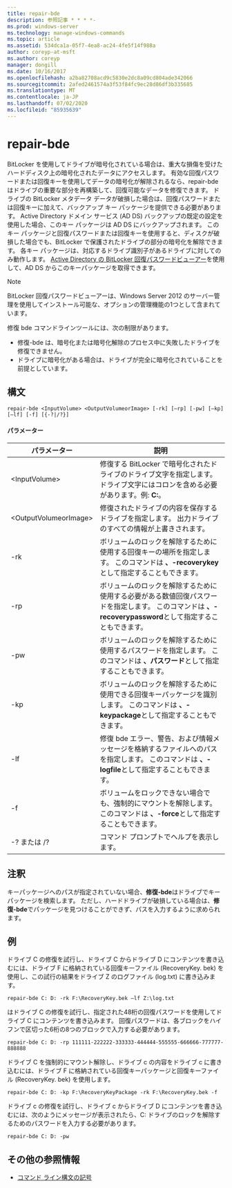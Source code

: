 ```yaml
---
title: repair-bde
description: 参照記事 * * * *-
ms.prod: windows-server
ms.technology: manage-windows-commands
ms.topic: article
ms.assetid: 534dca1a-05f7-4ea8-ac24-4fe5f14f988a
author: coreyp-at-msft
ms.author: coreyp
manager: dongill
ms.date: 10/16/2017
ms.openlocfilehash: a2ba82708acd9c5830e2dc8a09cd804ade342066
ms.sourcegitcommit: 2afed2461574a3f53f84fc9ec28d86df3b335685
ms.translationtype: MT
ms.contentlocale: ja-JP
ms.lasthandoff: 07/02/2020
ms.locfileid: "85935639"
---
```

# <a name="repair-bde"></a>repair-bde



BitLocker を使用してドライブが暗号化されている場合は、重大な損傷を受けたハードディスク上の暗号化されたデータにアクセスします。 有効な回復パスワードまたは回復キーを使用してデータの暗号化が解除されるなら、repair-bde はドライブの重要な部分を再構築して、回復可能なデータを修復できます。 ドライブの BitLocker メタデータ データが破損した場合は、回復パスワードまたは回復キーに加えて、バックアップ キー パッケージを提供できる必要があります。 Active Directory ドメイン サービス (AD DS) バックアップの既定の設定を使用した場合、このキー パッケージは AD DS にバックアップされます。 このキー パッケージと回復パスワードまたは回復キーを使用すると、ディスクが破損した場合でも、BitLocker で保護されたドライブの部分の暗号化を解除できます。 各キー パッケージは、対応するドライブ識別子があるドライブに対してのみ動作します。 [Active Directory の BitLocker 回復パスワードビューアー](https://technet.microsoft.com/library/dd875531(v=ws.10).aspx)を使用して、AD DS からこのキーパッケージを取得できます。

> [!NOTE]
> BitLocker 回復パスワードビューアーは、Windows Server 2012 のサーバー管理を使用してインストール可能な、オプションの管理機能の1つとして含まれています。

修復 bde コマンドラインツールには、次の制限があります。
-   修復-bde は、暗号化または暗号化解除のプロセス中に失敗したドライブを修復できません。
-   ドライブに暗号化がある場合は、ドライブが完全に暗号化されていることを前提としています。



## <a name="syntax"></a>構文

```
repair-bde <InputVolume> <OutputVolumeorImage> [-rk] [–rp] [-pw] [–kp] [–lf] [-f] [{-?|/?}]
```

#### <a name="parameters"></a>パラメーター

|パラメーター|説明|
|---------|-----------|
|\<InputVolume>|修復する BitLocker で暗号化されたドライブのドライブ文字を指定します。 ドライブ文字にはコロンを含める必要があります。例: **C:**。|
|\<OutputVolumeorImage>|修復されたドライブの内容を保存するドライブを指定します。 出力ドライブのすべての情報が上書きされます。|
|-rk|ボリュームのロックを解除するために使用する回復キーの場所を指定します。 このコマンドは **、-recoverykey**として指定することもできます。|
|-rp|ボリュームのロックを解除するために使用する必要がある数値回復パスワードを指定します。 このコマンドは **、-recoverypassword**として指定することもできます。|
|-pw|ボリュームのロックを解除するために使用するパスワードを指定します。 このコマンドは **、パスワード**として指定することもできます。|
|-kp|ボリュームのロックを解除するために使用できる回復キーパッケージを識別します。 このコマンドは **、-keypackage**として指定することもできます。|
|-lf|修復 bde エラー、警告、および情報メッセージを格納するファイルへのパスを指定します。 このコマンドは **、-logfile**として指定することもできます。|
|-f|ボリュームをロックできない場合でも、強制的にマウントを解除します。 このコマンドは **、-force**として指定することもできます。|
|-? または /?|コマンド プロンプトでヘルプを表示します。|

## <a name="remarks"></a>注釈

キーパッケージへのパスが指定されていない場合、**修復-bde**はドライブでキーパッケージを検索します。 ただし、ハードドライブが破損している場合は、**修復-bde**でパッケージを見つけることができず、パスを入力するように求められます。

## <a name="examples"></a>例

ドライブ C の修復を試行し、ドライブ C からドライブ D にコンテンツを書き込むには、ドライブ F に格納されている回復キーファイル (RecoveryKey. bek) を使用し、この試行の結果をドライブ Z のログファイル (log.txt) に書き込みます。
```
repair-bde C: D: -rk F:\RecoveryKey.bek –lf Z:\log.txt
```
はドライブ C の修復を試行し、指定された48桁の回復パスワードを使用してドライブ C にコンテンツを書き込みます。 回復パスワードは、各ブロックをハイフンで区切った6桁の8つのブロックで入力する必要があります。
```
repair-bde C: D: -rp 111111-222222-333333-444444-555555-666666-777777-888888
```
ドライブ C を強制的にマウント解除し、ドライブ c の内容をドライブ c に書き込むには、ドライブ F に格納されている回復キーパッケージと回復キーファイル (RecoveryKey. bek) を使用します。
```
repair-bde C: D: -kp F:\RecoveryKeyPackage -rk F:\RecoveryKey.bek -f
```
ドライブ c の修復を試行し、ドライブ c からドライブ D にコンテンツを書き込むには、次のようにメッセージが表示されたら、C: ドライブのロックを解除するためのパスワードを入力する必要があります。
```
repair-bde C: D: -pw
```

## <a name="additional-references"></a>その他の参照情報

- [コマンド ライン構文の記号](command-line-syntax-key.md)